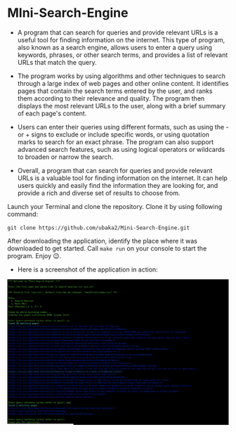 # MIni-Search-Engine

- A program that can search for queries and provide relevant URLs is a useful tool for finding information on the internet. This type of program, also known as a search engine, allows users to enter a query using keywords, phrases, or other search terms, and provides a list of relevant URLs that match the query.

- The program works by using algorithms and other techniques to search through a large index of web pages and other online content. It identifies pages that contain the search terms entered by the user, and ranks them according to their relevance and quality. The program then displays the most relevant URLs to the user, along with a brief summary of each page's content.

- Users can enter their queries using different formats, such as using the - or + signs to exclude or include specific words, or using quotation marks to search for an exact phrase. The program can also support advanced search features, such as using logical operators or wildcards to broaden or narrow the search.

- Overall, a program that can search for queries and provide relevant URLs is a valuable tool for finding information on the internet. It can help users quickly and easily find the information they are looking for, and provide a rich and diverse set of results to choose from.


Launch your Terminal and clone the repository. Clone it by using following command: 
```
git clone https://github.com/ubaka2/Mini-Search-Engine.git
```
After downloading the application, identify the place where it was downloaded to get started.
Call ```make run``` on your console to start the program. Enjoy 😉.

- Here is a screenshot of the application in action:

![Drag Racing](output.png)